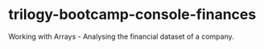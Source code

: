 # trilogy-bootcamp-console-finances
Working with Arrays - Analysing the financial dataset of a company. 
